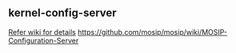 ## kernel-config-server

 [Refer wiki for details](https://github.com/mosip/mosip/wiki/MOSIP-Configuration-Server) 
 https://github.com/mosip/mosip/wiki/MOSIP-Configuration-Server
 
